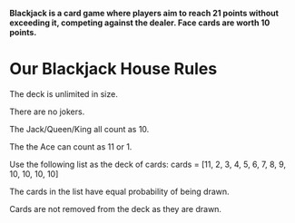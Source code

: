  **Blackjack is a card game where players aim to reach 21 points without exceeding it, competing against the dealer. Face cards are worth 10 points.**
# Our Blackjack House Rules

The deck is unlimited in size. 

There are no jokers. 

The Jack/Queen/King all count as 10.

The the Ace can count as 11 or 1.

Use the following list as the deck of cards:
cards = [11, 2, 3, 4, 5, 6, 7, 8, 9, 10, 10, 10, 10]

The cards in the list have equal probability of being drawn.

Cards are not removed from the deck as they are drawn.
